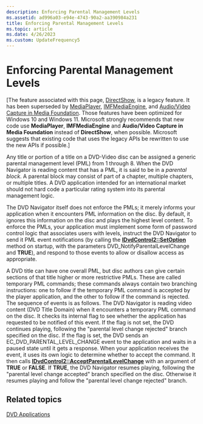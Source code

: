 ```yaml
---
description: Enforcing Parental Management Levels
ms.assetid: ad996a03-e94e-4743-90a2-aa390984a231
title: Enforcing Parental Management Levels
ms.topic: article
ms.date: 4/26/2023
ms.custom: UpdateFrequency5
---
```


# Enforcing Parental Management Levels

\[The feature associated with this page, [DirectShow](/windows/win32/directshow/directshow), is a legacy feature. It has been superseded by [MediaPlayer](/uwp/api/Windows.Media.Playback.MediaPlayer), [IMFMediaEngine](/windows/win32/api/mfmediaengine/nn-mfmediaengine-imfmediaengine), and [Audio/Video Capture in Media Foundation](windows/win32/medfound/audio-video-capture-in-media-foundation). Those features have been optimized for Windows 10 and Windows 11. Microsoft strongly recommends that new code use **MediaPlayer**, **IMFMediaEngine** and **Audio/Video Capture in Media Foundation** instead of **DirectShow**, when possible. Microsoft suggests that existing code that uses the legacy APIs be rewritten to use the new APIs if possible.\]

Any title or portion of a title on a DVD-Video disc can be assigned a generic parental management level (PML) from 1 through 8. When the DVD Navigator is reading content that has a PML, it is said to be in a *parental block*. A parental block may consist of part of a chapter, multiple chapters, or multiple titles. A DVD application intended for an international market should not hard code a particular rating system into its parental management logic.

The DVD Navigator itself does not enforce the PMLs; it merely informs your application when it encounters PML information on the disc. By default, it ignores this information on the disc and plays the highest level content. To enforce the PMLs, your application must implement some form of password control logic that associates users with levels, instruct the DVD Navigator to send it PML event notifications (by calling the [**IDvdControl2::SetOption**](/windows/desktop/api/Strmif/nf-strmif-idvdcontrol2-setoption) method on startup, with the parameters DVD\_NotifyParentalLevelChange and **TRUE**), and respond to those events to allow or disallow access as appropriate.

A DVD title can have one overall PML, but disc authors can give certain sections of that title higher or more restrictive PMLs. These are called temporary PML commands; these commands always contain two branching instructions: one to follow if the temporary PML command is accepted by the player application, and the other to follow if the command is rejected. The sequence of events is as follows. The DVD Navigator is reading video content (DVD Title Domain) when it encounters a temporary PML command on the disc. It checks its internal flag to see whether the application has requested to be notified of this event. If the flag is not set, the DVD continues playing, following the "parental level change rejected" branch specified on the disc. If the flag is set, the DVD sends an EC\_DVD\_PARENTAL\_LEVEL\_CHANGE event to the application and waits in a paused state until it gets a response. When your application receives the event, it uses its own logic to determine whether to accept the command. It then calls [**IDvdControl2::AcceptParentalLevelChange**](/windows/desktop/api/Strmif/nf-strmif-idvdcontrol2-acceptparentallevelchange) with an argument of **TRUE** or **FALSE**. If **TRUE**, the DVD Navigator resumes playing, following the "parental level change accepted" branch specified on the disc. Otherwise it resumes playing and follow the "parental level change rejected" branch.

## Related topics

<dl> <dt>

[DVD Applications](dvd-applications.md)
</dt> </dl>

 

 



